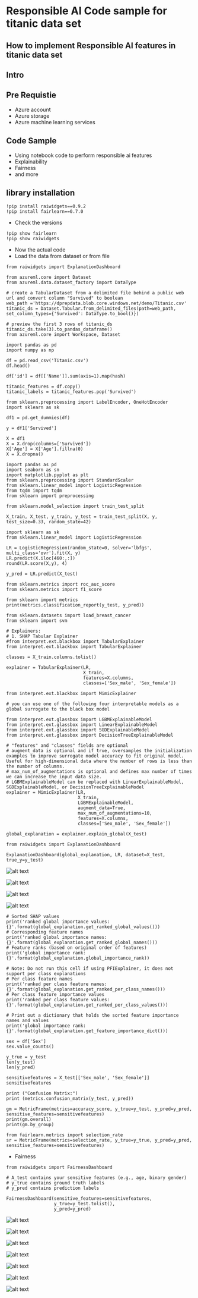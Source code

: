 # Responsible AI Code sample for titanic data set

## How to implement Responsible AI features in titanic data set

## Intro

## Pre Requistie

- Azure account
- Azure storage
- Azure machine learning services

## Code Sample

- Using notebook code to perform responsible ai features
- Explainability
- Fairness
- and more

## library installation

```
!pip install raiwidgets==0.9.2
!pip install fairlearn==0.7.0
```

- Check the versions

```
!pip show fairlearn
!pip show raiwidgets
```

- Now the actual code
- Load the data from dataset or from file

```
from raiwidgets import ExplanationDashboard

from azureml.core import Dataset
from azureml.data.dataset_factory import DataType

# create a TabularDataset from a delimited file behind a public web url and convert column "Survived" to boolean
web_path ='https://dprepdata.blob.core.windows.net/demo/Titanic.csv'
titanic_ds = Dataset.Tabular.from_delimited_files(path=web_path, set_column_types={'Survived': DataType.to_bool()})

# preview the first 3 rows of titanic_ds
titanic_ds.take(3).to_pandas_dataframe()
from azureml.core import Workspace, Dataset

import pandas as pd
import numpy as np
```

```
df = pd.read_csv('Titanic.csv')
df.head()
```

```
df['id'] = df[['Name']].sum(axis=1).map(hash)
```

```
titanic_features = df.copy()
titanic_labels = titanic_features.pop('Survived')
```

```
from sklearn.preprocessing import LabelEncoder, OneHotEncoder
import sklearn as sk
```

```
df1 = pd.get_dummies(df)
```

```
y = df1['Survived']
```

```
X = df1
X = X.drop(columns=['Survived'])
X['Age'] = X['Age'].fillna(0)
X = X.dropna()
```

```
import pandas as pd
import seaborn as sn
import matplotlib.pyplot as plt
from sklearn.preprocessing import StandardScaler
from sklearn.linear_model import LogisticRegression
from tqdm import tqdm
from sklearn import preprocessing
```

```
from sklearn.model_selection import train_test_split

X_train, X_test, y_train, y_test = train_test_split(X, y, test_size=0.33, random_state=42)
```

```
import sklearn as sk
from sklearn.linear_model import LogisticRegression
```

```
LR = LogisticRegression(random_state=0, solver='lbfgs', multi_class='ovr').fit(X, y)
LR.predict(X.iloc[460:,:])
round(LR.score(X,y), 4)
```

```
y_pred = LR.predict(X_test)
```

```
from sklearn.metrics import roc_auc_score
from sklearn.metrics import f1_score
```

```
from sklearn import metrics
print(metrics.classification_report(y_test, y_pred))
```

```
from sklearn.datasets import load_breast_cancer
from sklearn import svm

# Explainers:
# 1. SHAP Tabular Explainer
#from interpret.ext.blackbox import TabularExplainer
from interpret.ext.blackbox import TabularExplainer
```

```
classes = X_train.columns.tolist()
```

```
explainer = TabularExplainer(LR, 
                             X_train, 
                             features=X.columns, 
                             classes=['Sex_male', 'Sex_female'])
```

```
from interpret.ext.blackbox import MimicExplainer

# you can use one of the following four interpretable models as a global surrogate to the black box model

from interpret.ext.glassbox import LGBMExplainableModel
from interpret.ext.glassbox import LinearExplainableModel
from interpret.ext.glassbox import SGDExplainableModel
from interpret.ext.glassbox import DecisionTreeExplainableModel

# "features" and "classes" fields are optional
# augment_data is optional and if true, oversamples the initialization examples to improve surrogate model accuracy to fit original model.  Useful for high-dimensional data where the number of rows is less than the number of columns. 
# max_num_of_augmentations is optional and defines max number of times we can increase the input data size.
# LGBMExplainableModel can be replaced with LinearExplainableModel, SGDExplainableModel, or DecisionTreeExplainableModel
explainer = MimicExplainer(LR, 
                           X_train, 
                           LGBMExplainableModel, 
                           augment_data=True, 
                           max_num_of_augmentations=10, 
                           features=X.columns, 
                           classes=['Sex_male', 'Sex_female'])
```

```
global_explanation = explainer.explain_global(X_test)
```

```
from raiwidgets import ExplanationDashboard

ExplanationDashboard(global_explanation, LR, dataset=X_test, true_y=y_test)
```

![alt text](https://github.com/balakreshnan/Samples2021/blob/main/ResponsibleAI/images/img1.jpg "Service Health")

![alt text](https://github.com/balakreshnan/Samples2021/blob/main/ResponsibleAI/images/img2.jpg "Service Health")

![alt text](https://github.com/balakreshnan/Samples2021/blob/main/ResponsibleAI/images/img3.jpg "Service Health")

![alt text](https://github.com/balakreshnan/Samples2021/blob/main/ResponsibleAI/images/img4.jpg "Service Health")


```
# Sorted SHAP values
print('ranked global importance values: {}'.format(global_explanation.get_ranked_global_values()))
# Corresponding feature names
print('ranked global importance names: {}'.format(global_explanation.get_ranked_global_names()))
# Feature ranks (based on original order of features)
print('global importance rank: {}'.format(global_explanation.global_importance_rank))

# Note: Do not run this cell if using PFIExplainer, it does not support per class explanations
# Per class feature names
print('ranked per class feature names: {}'.format(global_explanation.get_ranked_per_class_names()))
# Per class feature importance values
print('ranked per class feature values: {}'.format(global_explanation.get_ranked_per_class_values()))
```

```
# Print out a dictionary that holds the sorted feature importance names and values
print('global importance rank: {}'.format(global_explanation.get_feature_importance_dict()))
```

```
sex = df['Sex']
sex.value_counts()
```

```
y_true = y_test
len(y_test)
len(y_pred)
```

```
sensitivefeatures = X_test[['Sex_male', 'Sex_female']]
sensitivefeatures
```

```
print ("Confusion Matrix:")
print (metrics.confusion_matrix(y_test, y_pred))
```

```
gm = MetricFrame(metrics=accuracy_score, y_true=y_test, y_pred=y_pred, sensitive_features=sensitivefeatures)
print(gm.overall)
print(gm.by_group)
```

```
from fairlearn.metrics import selection_rate
sr = MetricFrame(metrics=selection_rate, y_true=y_true, y_pred=y_pred, sensitive_features=sensitivefeatures)
```

- Fairness

```
from raiwidgets import FairnessDashboard

# A_test contains your sensitive features (e.g., age, binary gender)
# y_true contains ground truth labels
# y_pred contains prediction labels

FairnessDashboard(sensitive_features=sensitivefeatures,
                  y_true=y_test.tolist(),
                  y_pred=y_pred)
```

![alt text](https://github.com/balakreshnan/Samples2021/blob/main/ResponsibleAI/images/img5.jpg "Service Health")

![alt text](https://github.com/balakreshnan/Samples2021/blob/main/ResponsibleAI/images/img6.jpg "Service Health")

![alt text](https://github.com/balakreshnan/Samples2021/blob/main/ResponsibleAI/images/img7.jpg "Service Health")

![alt text](https://github.com/balakreshnan/Samples2021/blob/main/ResponsibleAI/images/img8.jpg "Service Health")

![alt text](https://github.com/balakreshnan/Samples2021/blob/main/ResponsibleAI/images/img9.jpg "Service Health")

![alt text](https://github.com/balakreshnan/Samples2021/blob/main/ResponsibleAI/images/img10.jpg "Service Health")

![alt text](https://github.com/balakreshnan/Samples2021/blob/main/ResponsibleAI/images/img11.jpg "Service Health")